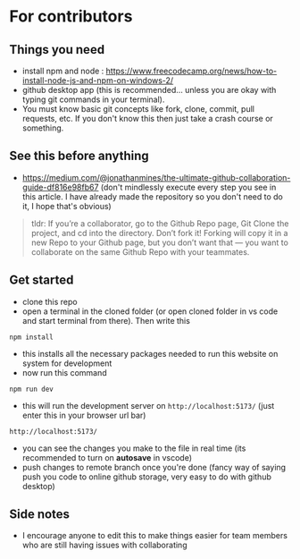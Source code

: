 # For contributors
## Things you need
- install npm and node : https://www.freecodecamp.org/news/how-to-install-node-js-and-npm-on-windows-2/
- github desktop app (this is recommended... unless you are okay with typing git commands in your terminal). 
- You must know basic git concepts like fork, clone, commit, pull requests, etc. If you don't know this then just take a crash course or something.
## See this before anything
- https://medium.com/@jonathanmines/the-ultimate-github-collaboration-guide-df816e98fb67 (don't mindlessly execute every step you see in this article. I have already made the repository so you don't need to do it, I hope that's obvious)
> tldr: If you’re a collaborator, go to the Github Repo page, Git Clone the project, and cd into the directory. Don’t fork it! Forking will copy it in a new Repo to your Github page, but you don’t want that — you want to collaborate on the same Github Repo with your teammates.

## Get started
- clone this repo
- open a terminal in the cloned folder (or open cloned folder in vs code and start terminal from there). Then write this
```
npm install
```
- this installs all the necessary packages needed to run this website on system for development
- now run this command
```
npm run dev
```
- this will run the development server on `http://localhost:5173/` (just enter this in your browser url bar)
```
http://localhost:5173/
```
- you can see the changes you make to the file in real time (its recommended to turn on **autosave** in vscode)
- push changes to remote branch once you're done (fancy way of saying push you code to online github storage, very easy to do with github desktop)
## Side notes
- I encourage anyone to edit this to make things easier for team members who are still having issues with collaborating

